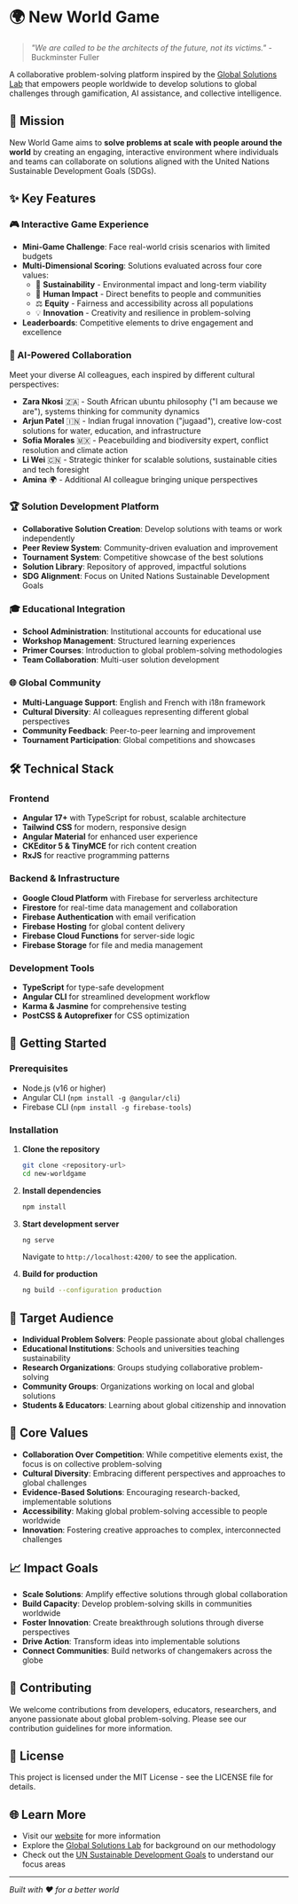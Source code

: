 # 🌍 New World Game

> *"We are called to be the architects of the future, not its victims."* - Buckminster Fuller

A collaborative problem-solving platform inspired by the [Global Solutions Lab](https://designsciencelab.com/) that empowers people worldwide to develop solutions to global challenges through gamification, AI assistance, and collective intelligence.

## 🎯 Mission

New World Game aims to **solve problems at scale with people around the world** by creating an engaging, interactive environment where individuals and teams can collaborate on solutions aligned with the United Nations Sustainable Development Goals (SDGs).

## ✨ Key Features

### 🎮 Interactive Game Experience
- **Mini-Game Challenge**: Face real-world crisis scenarios with limited budgets
- **Multi-Dimensional Scoring**: Solutions evaluated across four core values:
  - 🌱 **Sustainability** - Environmental impact and long-term viability
  - 🏥 **Human Impact** - Direct benefits to people and communities
  - ⚖️ **Equity** - Fairness and accessibility across all populations
  - 💡 **Innovation** - Creativity and resilience in problem-solving
- **Leaderboards**: Competitive elements to drive engagement and excellence

### 🤖 AI-Powered Collaboration
Meet your diverse AI colleagues, each inspired by different cultural perspectives:

- **Zara Nkosi** 🇿🇦 - South African ubuntu philosophy ("I am because we are"), systems thinking for community dynamics
- **Arjun Patel** 🇮🇳 - Indian frugal innovation ("jugaad"), creative low-cost solutions for water, education, and infrastructure
- **Sofia Morales** 🇲🇽 - Peacebuilding and biodiversity expert, conflict resolution and climate action
- **Li Wei** 🇨🇳 - Strategic thinker for scalable solutions, sustainable cities and tech foresight
- **Amina** 🌍 - Additional AI colleague bringing unique perspectives

### 🏆 Solution Development Platform
- **Collaborative Solution Creation**: Develop solutions with teams or work independently
- **Peer Review System**: Community-driven evaluation and improvement
- **Tournament System**: Competitive showcase of the best solutions
- **Solution Library**: Repository of approved, impactful solutions
- **SDG Alignment**: Focus on United Nations Sustainable Development Goals

### 🎓 Educational Integration
- **School Administration**: Institutional accounts for educational use
- **Workshop Management**: Structured learning experiences
- **Primer Courses**: Introduction to global problem-solving methodologies
- **Team Collaboration**: Multi-user solution development

### 🌐 Global Community
- **Multi-Language Support**: English and French with i18n framework
- **Cultural Diversity**: AI colleagues representing different global perspectives
- **Community Feedback**: Peer-to-peer learning and improvement
- **Tournament Participation**: Global competitions and showcases

## 🛠️ Technical Stack

### Frontend
- **Angular 17+** with TypeScript for robust, scalable architecture
- **Tailwind CSS** for modern, responsive design
- **Angular Material** for enhanced user experience
- **CKEditor 5 & TinyMCE** for rich content creation
- **RxJS** for reactive programming patterns

### Backend & Infrastructure
- **Google Cloud Platform** with Firebase for serverless architecture
- **Firestore** for real-time data management and collaboration
- **Firebase Authentication** with email verification
- **Firebase Hosting** for global content delivery
- **Firebase Cloud Functions** for server-side logic
- **Firebase Storage** for file and media management

### Development Tools
- **TypeScript** for type-safe development
- **Angular CLI** for streamlined development workflow
- **Karma & Jasmine** for comprehensive testing
- **PostCSS & Autoprefixer** for CSS optimization

## 🚀 Getting Started

### Prerequisites
- Node.js (v16 or higher)
- Angular CLI (`npm install -g @angular/cli`)
- Firebase CLI (`npm install -g firebase-tools`)

### Installation

1. **Clone the repository**
   ```bash
   git clone <repository-url>
   cd new-worldgame
   ```

2. **Install dependencies**
   ```bash
   npm install
   ```

3. **Start development server**
   ```bash
   ng serve
   ```
   Navigate to `http://localhost:4200/` to see the application.

4. **Build for production**
   ```bash
   ng build --configuration production
   ```

## 🎯 Target Audience

- **Individual Problem Solvers**: People passionate about global challenges
- **Educational Institutions**: Schools and universities teaching sustainability
- **Research Organizations**: Groups studying collaborative problem-solving
- **Community Groups**: Organizations working on local and global solutions
- **Students & Educators**: Learning about global citizenship and innovation

## 🌟 Core Values

- **Collaboration Over Competition**: While competitive elements exist, the focus is on collective problem-solving
- **Cultural Diversity**: Embracing different perspectives and approaches to global challenges
- **Evidence-Based Solutions**: Encouraging research-backed, implementable solutions
- **Accessibility**: Making global problem-solving accessible to people worldwide
- **Innovation**: Fostering creative approaches to complex, interconnected challenges

## 📈 Impact Goals

- **Scale Solutions**: Amplify effective solutions through global collaboration
- **Build Capacity**: Develop problem-solving skills in communities worldwide
- **Foster Innovation**: Create breakthrough solutions through diverse perspectives
- **Drive Action**: Transform ideas into implementable solutions
- **Connect Communities**: Build networks of changemakers across the globe

## 🤝 Contributing

We welcome contributions from developers, educators, researchers, and anyone passionate about global problem-solving. Please see our contribution guidelines for more information.

## 📄 License

This project is licensed under the MIT License - see the LICENSE file for details.

## 🌐 Learn More

- Visit our [website](https://new-worldgame.com) for more information
- Explore the [Global Solutions Lab](https://designsciencelab.com/) for background on our methodology
- Check out the [UN Sustainable Development Goals](https://sdgs.un.org/goals) to understand our focus areas

---

*Built with ❤️ for a better world*